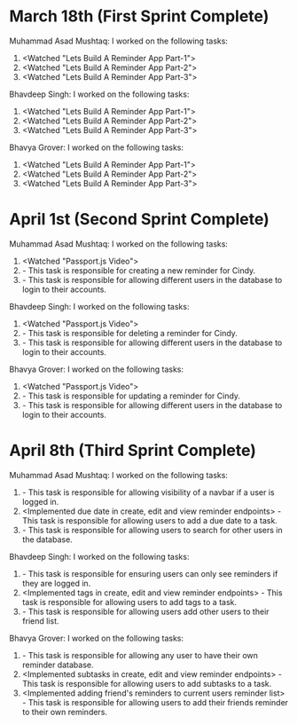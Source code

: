 <h1>March 18th (First Sprint Complete)</h1>

Muhammad Asad Mushtaq:
I worked on the following tasks:
1. <Watched "Lets Build A Reminder App Part-1"> 
2. <Watched "Lets Build A Reminder App Part-2">  
3. <Watched "Lets Build A Reminder App Part-3">  

Bhavdeep Singh:
I worked on the following tasks:
1. <Watched "Lets Build A Reminder App Part-1"> 
2. <Watched "Lets Build A Reminder App Part-2">  
3. <Watched "Lets Build A Reminder App Part-3">  

Bhavya Grover:
I worked on the following tasks:
1. <Watched "Lets Build A Reminder App Part-1"> 
2. <Watched "Lets Build A Reminder App Part-2">  
3. <Watched "Lets Build A Reminder App Part-3">  

<h1>April 1st (Second Sprint Complete)</h1>

Muhammad Asad Mushtaq:
I worked on the following tasks:
1. <Watched "Passport.js Video">
2. <Implemented the Create Reminder endpoint in reminder_controller.js>  - This task is responsible for creating a new reminder for Cindy.
3. <Implemented the login authentication> - This task is responsible for allowing different users in the database to login to their accounts.

Bhavdeep Singh:
I worked on the following tasks:
1. <Watched "Passport.js Video">
2. <Implemented the Delete Reminder endpoint in reminder_controller.js>  - This task is responsible for deleting a reminder for Cindy.
3. <Implemented the login authentication> - This task is responsible for allowing different users in the database to login to their accounts.

Bhavya Grover:
I worked on the following tasks:
1. <Watched "Passport.js Video">
2. <Implemented the Update Reminder endpoint in reminder_controller.js>  - This task is responsible for updating a reminder for Cindy.
3. <Implemented the login authentication> - This task is responsible for allowing different users in the database to login to their accounts.

<h1>April 8th (Third Sprint Complete)</h1>

Muhammad Asad Mushtaq:
I worked on the following tasks:
1. <Re-designed nav bar in navbar.ejs and index.ejs> - This task is responsible for allowing visibility of a navbar if a user is logged in.
2. <Implemented due date in create, edit and view reminder endpoints>  - This task is responsible for allowing users to add a due date to a task.
3. <Implemented search user name feature> - This task is responsible for allowing users to search for other users in the database.

Bhavdeep Singh:
I worked on the following tasks:
1. <Implemented Ensure Authenticated feature in index.js>- This task is responsible for ensuring users can only see reminders if they are logged in.
2. <Implemented tags in create, edit and view reminder endpoints>  - This task is responsible for allowing users to add tags to a task.
3. <Implemented a friend list in database> - This task is responsible for allowing users add other users to their friend list.

Bhavya Grover:
I worked on the following tasks:
1. <Made changes in reminder_controller.js to include multi user functionality> - This task is responsible for allowing any user to have their own reminder database.
2. <Implemented subtasks in create, edit and view reminder endpoints>  - This task is responsible for allowing users to add subtasks to a task.
3. <Implemented adding friend's reminders to current users reminder list> - This task is responsible for allowing users to add their friends reminder to their own reminders.
